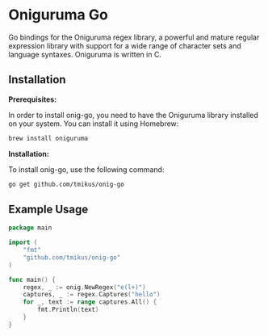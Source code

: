 # Oniguruma Go

Go bindings for the Oniguruma regex library, a powerful and mature regular expression library with support for a wide range of character sets and language syntaxes. Oniguruma is written in C.

## Installation

**Prerequisites:**

In order to install onig-go, you need to have the Oniguruma library installed on your system. You can install it using Homebrew:

```bash
brew install oniguruma
```

**Installation:**

To install onig-go, use the following command:
```bash
go get github.com/tmikus/onig-go
```


## Example Usage

```go
package main

import (
    "fmt"
    "github.com/tmikus/onig-go"
)

func main() {
    regex, _ := onig.NewRegex("e(l+)")
    captures, _ := regex.Captures("hello")
    for _, text := range captures.All() {
        fmt.Println(text)
    }
}
```
